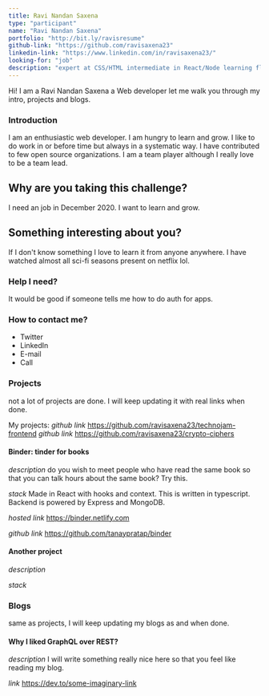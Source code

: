 ```yaml
---
title: Ravi Nandan Saxena
type: "participant"
name: "Ravi Nandan Saxena"
portfolio: "http://bit.ly/ravisresume"
github-link: "https://github.com/ravisaxena23"
linkedin-link: "https://www.linkedin.com/in/ravisaxena23/"
looking-for: "job"
description: "expert at CSS/HTML intermediate in React/Node learning flutter/ReactNative"
---
```


Hi! I am a Ravi Nandan Saxena a Web developer let me walk you through my intro, projects and blogs.

### Introduction

I am an enthusiastic web developer. I am hungry to learn and grow. I like to do work in or before time but always in a systematic way. I have contributed to few open source organizations. I am a team player although I really love to be a team lead. 

## Why are you taking this challenge?

I need an job in December 2020.
I want to learn and grow.

## Something interesting about you?

If I don't know something I love to learn it from anyone anywhere. I have watched almost all sci-fi seasons present on netflix lol.

### Help I need?

It would be good if someone tells me how to do auth for apps.

### How to contact me?

- Twitter
- LinkedIn
- E-mail
- Call

### Projects

not a lot of projects are done. I will keep updating it with real links when done.

My projects: _github link_ https://github.com/ravisaxena23/technojam-frontend
             _github link_ https://github.com/ravisaxena23/crypto-ciphers


#### Binder: tinder for books

_description_ do you wish to meet people who have read the same book so that you can talk hours about the same book? Try this.

_stack_ Made in React with hooks and context. This is written in typescript. Backend is powered by Express and MongoDB.

_hosted link_ https://binder.netlify.com

_github link_ https://github.com/tanaypratap/binder

#### Another project

_description_

_stack_

### Blogs

same as projects, I will keep updating my blogs as and when done.

#### Why I liked GraphQL over REST?

_description_ I will write something really nice here so that you feel like reading my blog.

_link_ https://dev.to/some-imaginary-link
